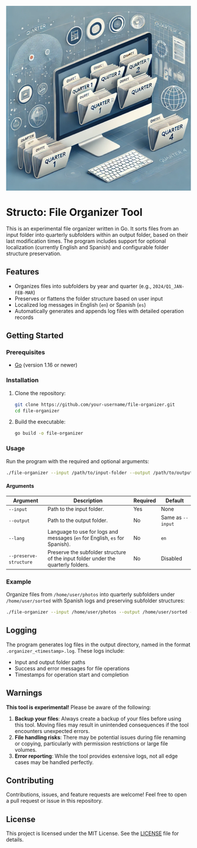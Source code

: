 ![](assets/branding-image.webp)

# Structo: File Organizer Tool

This is an experimental file organizer written in Go. It sorts files from an input folder into quarterly subfolders within an output folder, based on their last modification times. The program includes support for optional localization (currently English and Spanish) and configurable folder structure preservation.

## Features

- Organizes files into subfolders by year and quarter (e.g., `2024/Q1_JAN-FEB-MAR`)
- Preserves or flattens the folder structure based on user input
- Localized log messages in English (`en`) or Spanish (`es`)
- Automatically generates and appends log files with detailed operation records

## Getting Started

### Prerequisites

- [Go](https://golang.org/) (version 1.16 or newer)

### Installation

1. Clone the repository:

   ```bash
   git clone https://github.com/your-username/file-organizer.git
   cd file-organizer
   ```

2. Build the executable:
   ```bash
   go build -o file-organizer
   ```

### Usage

Run the program with the required and optional arguments:

```bash
./file-organizer --input /path/to/input-folder --output /path/to/output-folder --lang en --preserve-structure
```

#### Arguments

| Argument               | Description                                                                       | Required | Default           |
| ---------------------- | --------------------------------------------------------------------------------- | -------- | ----------------- |
| `--input`              | Path to the input folder.                                                         | Yes      | None              |
| `--output`             | Path to the output folder.                                                        | No       | Same as `--input` |
| `--lang`               | Language to use for logs and messages (`en` for English, `es` for Spanish).       | No       | `en`              |
| `--preserve-structure` | Preserve the subfolder structure of the input folder under the quarterly folders. | No       | Disabled          |

### Example

Organize files from `/home/user/photos` into quarterly subfolders under `/home/user/sorted` with Spanish logs and preserving subfolder structures:

```bash
./file-organizer --input /home/user/photos --output /home/user/sorted --lang es --preserve-structure
```

## Logging

The program generates log files in the output directory, named in the format `.organizer_<timestamp>.log`. These logs include:

- Input and output folder paths
- Success and error messages for file operations
- Timestamps for operation start and completion

## Warnings

**This tool is experimental!** Please be aware of the following:

1. **Backup your files**: Always create a backup of your files before using this tool. Moving files may result in unintended consequences if the tool encounters unexpected errors.
2. **File handling risks**: There may be potential issues during file renaming or copying, particularly with permission restrictions or large file volumes.
3. **Error reporting**: While the tool provides extensive logs, not all edge cases may be handled perfectly.

## Contributing

Contributions, issues, and feature requests are welcome! Feel free to open a pull request or issue in this repository.

## License

This project is licensed under the MIT License. See the [LICENSE](LICENSE) file for details.
